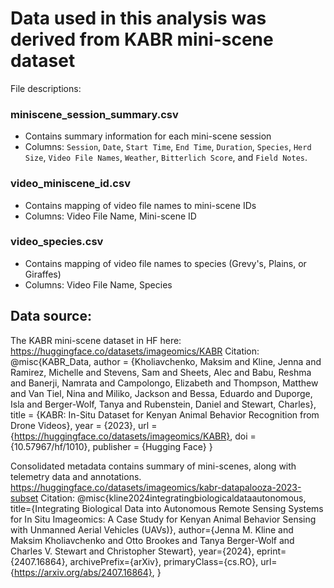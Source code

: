 # Data used in this analysis was derived from KABR mini-scene dataset

File descriptions:
### miniscene_session_summary.csv 
- Contains summary information for each mini-scene session
- Columns: `Session`, `Date`, `Start Time`, `End Time`, `Duration`, `Species`, `Herd Size`, `Video File Names`, `Weather`, `Bitterlich Score`, and `Field Notes`.

### video_miniscene_id.csv
- Contains mapping of video file names to mini-scene IDs
- Columns: Video File Name, Mini-scene ID

### video_species.csv
- Contains mapping of video file names to species (Grevy's, Plains, or Giraffes)
- Columns: Video File Name, Species


## Data source:

The KABR mini-scene dataset in HF here: https://huggingface.co/datasets/imageomics/KABR
Citation:
@misc{KABR_Data,
  author = {Kholiavchenko, Maksim and Kline, Jenna and Ramirez, Michelle and Stevens, Sam and Sheets, Alec and Babu, Reshma and Banerji, Namrata and Campolongo, Elizabeth and Thompson, Matthew and Van Tiel, Nina and Miliko, Jackson and Bessa, Eduardo and Duporge, Isla and Berger-Wolf, Tanya and Rubenstein, Daniel and Stewart, Charles},
  title = {KABR: In-Situ Dataset for Kenyan Animal Behavior Recognition from Drone Videos},
  year = {2023},
  url = {https://huggingface.co/datasets/imageomics/KABR},
  doi = {10.57967/hf/1010},
  publisher = {Hugging Face}
}

Consolidated metadata contains summary of mini-scenes, along with telemetry data and annotations.
https://huggingface.co/datasets/imageomics/kabr-datapalooza-2023-subset
Citation: 
@misc{kline2024integratingbiologicaldataautonomous,
      title={Integrating Biological Data into Autonomous Remote Sensing Systems for In Situ Imageomics: A Case Study for Kenyan Animal Behavior Sensing with Unmanned Aerial Vehicles (UAVs)}, 
      author={Jenna M. Kline and Maksim Kholiavchenko and Otto Brookes and Tanya Berger-Wolf and Charles V. Stewart and Christopher Stewart},
      year={2024},
      eprint={2407.16864},
      archivePrefix={arXiv},
      primaryClass={cs.RO},
      url={https://arxiv.org/abs/2407.16864}, 
}
